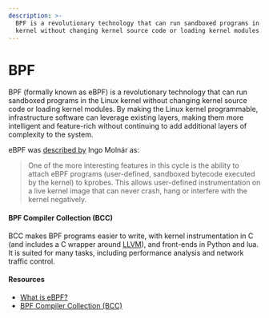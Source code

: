 ```yaml
---
description: >-
  BPF is a revolutionary technology that can run sandboxed programs in the Linux
  kernel without changing kernel source code or loading kernel modules.
---
```


# BPF

BPF \(formally known as eBPF\) is a revolutionary technology that can run sandboxed programs in the Linux kernel without changing kernel source code or loading kernel modules. By making the Linux kernel programmable, infrastructure software can leverage existing layers, making them more intelligent and feature-rich without continuing to add additional layers of complexity to the system.

eBPF was [described by](https://lkml.org/lkml/2015/4/14/232) Ingo Molnár as:

> One of the more interesting features in this cycle is the ability to attach eBPF programs \(user-defined, sandboxed bytecode executed by the kernel\) to kprobes. This allows user-defined instrumentation on a live kernel image that can never crash, hang or interfere with the kernel negatively.



#### BPF Compiler Collection \(BCC\)

BCC makes BPF programs easier to write, with kernel instrumentation in C \(and includes a C wrapper around [LLVM](https://llvm.org/)\), and front-ends in Python and lua. It is suited for many tasks, including performance analysis and network traffic control.

#### Resources

* [What is eBPF?](https://ebpf.io/what-is-ebpf)
* [BPF Compiler Collection \(BCC\)](https://github.com/iovisor/bcc)

